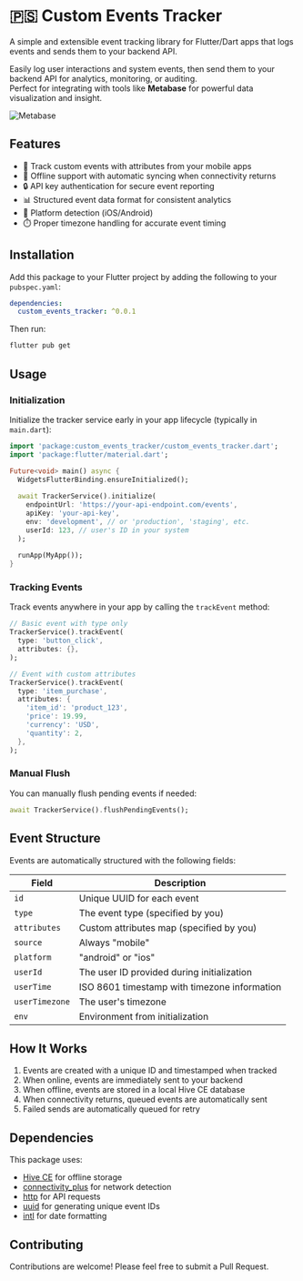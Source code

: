 # 🇵🇸 Custom Events Tracker

A simple and extensible event tracking library for Flutter/Dart apps that logs events and sends them to your backend API.

Easily log user interactions and system events, then send them to your backend API for analytics, monitoring, or auditing.  
Perfect for integrating with tools like **Metabase** for powerful data visualization and insight.

![Metabase](https://www.metabase.com/docs/latest/images/metabase-product-screenshot.png)

## Features

- 📱 Track custom events with attributes from your mobile apps
- 🔄 Offline support with automatic syncing when connectivity returns
- 🔒 API key authentication for secure event reporting
- 📊 Structured event data format for consistent analytics
- 📱 Platform detection (iOS/Android)
- ⏱️ Proper timezone handling for accurate event timing

## Installation

Add this package to your Flutter project by adding the following to your `pubspec.yaml`:

```yaml
dependencies:
  custom_events_tracker: ^0.0.1
```

Then run:

```bash
flutter pub get
```

## Usage

### Initialization

Initialize the tracker service early in your app lifecycle (typically in `main.dart`):

```dart
import 'package:custom_events_tracker/custom_events_tracker.dart';
import 'package:flutter/material.dart';

Future<void> main() async {
  WidgetsFlutterBinding.ensureInitialized();
  
  await TrackerService().initialize(
    endpointUrl: 'https://your-api-endpoint.com/events',
    apiKey: 'your-api-key',
    env: 'development', // or 'production', 'staging', etc.
    userId: 123, // user's ID in your system
  );
  
  runApp(MyApp());
}
```

### Tracking Events

Track events anywhere in your app by calling the `trackEvent` method:

```dart
// Basic event with type only
TrackerService().trackEvent(
  type: 'button_click',
  attributes: {},
);

// Event with custom attributes
TrackerService().trackEvent(
  type: 'item_purchase',
  attributes: {
    'item_id': 'product_123',
    'price': 19.99,
    'currency': 'USD',
    'quantity': 2,
  },
);
```

### Manual Flush

You can manually flush pending events if needed:

```dart
await TrackerService().flushPendingEvents();
```

## Event Structure

Events are automatically structured with the following fields:

| Field | Description |
|-------|-------------|
| `id` | Unique UUID for each event |
| `type` | The event type (specified by you) |
| `attributes` | Custom attributes map (specified by you) |
| `source` | Always "mobile" |
| `platform` | "android" or "ios" |
| `userId` | The user ID provided during initialization |
| `userTime` | ISO 8601 timestamp with timezone information |
| `userTimezone` | The user's timezone |
| `env` | Environment from initialization |

## How It Works

1. Events are created with a unique ID and timestamped when tracked
2. When online, events are immediately sent to your backend
3. When offline, events are stored in a local Hive CE database
4. When connectivity returns, queued events are automatically sent
5. Failed sends are automatically queued for retry

## Dependencies

This package uses:
- [Hive CE](https://pub.dev/packages/hive_ce) for offline storage
- [connectivity_plus](https://pub.dev/packages/connectivity_plus) for network detection
- [http](https://pub.dev/packages/http) for API requests
- [uuid](https://pub.dev/packages/uuid) for generating unique event IDs
- [intl](https://pub.dev/packages/intl) for date formatting

## Contributing

Contributions are welcome! Please feel free to submit a Pull Request.
